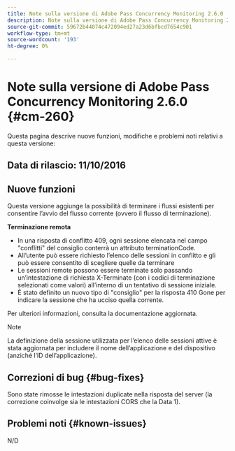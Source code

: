 ```yaml
---
title: Note sulla versione di Adobe Pass Concurrency Monitoring 2.6.0
description: Note sulla versione di Adobe Pass Concurrency Monitoring 2.6.0
source-git-commit: 59672b44074c472094ed27a23d6bfbcd7654c901
workflow-type: tm+mt
source-wordcount: '193'
ht-degree: 0%

---
```



# Note sulla versione di Adobe Pass Concurrency Monitoring 2.6.0 {#cm-260}


Questa pagina descrive nuove funzioni, modifiche e problemi noti relativi a questa versione:



## Data di rilascio: 11/10/2016



## Nuove funzioni

Questa versione aggiunge la possibilità di terminare i flussi esistenti per consentire l’avvio del flusso corrente (ovvero il flusso di terminazione).



**Terminazione remota**

* In una risposta di conflitto 409, ogni sessione elencata nel campo &quot;conflitti&quot; del consiglio conterrà un attributo terminationCode.
* All’utente può essere richiesto l’elenco delle sessioni in conflitto e gli può essere consentito di scegliere quelle da terminare
* Le sessioni remote possono essere terminate solo passando un’intestazione di richiesta X-Terminate (con i codici di terminazione selezionati come valori) all’interno di un tentativo di sessione iniziale.
* È stato definito un nuovo tipo di &quot;consiglio&quot; per la risposta 410 Gone per indicare la sessione che ha ucciso quella corrente.


Per ulteriori informazioni, consulta la documentazione aggiornata.



>[!NOTE]
>
>La definizione della sessione utilizzata per l’elenco delle sessioni attive è stata aggiornata per includere il nome dell’applicazione e del dispositivo (anziché l’ID dell’applicazione).




## Correzioni di bug {#bug-fixes}

Sono state rimosse le intestazioni duplicate nella risposta del server (la correzione coinvolge sia le intestazioni CORS che la Data 1).




## Problemi noti {#known-issues}

N/D
